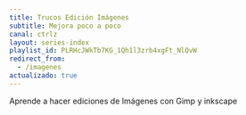 ```yaml
---
title: Trucos Edición Imágenes
subtitle: Mejora poco a poco
canal: ctrlz
layout: series-index
playlist_id: PLRHcJWkTb7KG_1Qh1l3zrb4xgFt_NlQvW
redirect_from:
  - /imagenes
actualizado: true
---
```


Aprende a  hacer ediciones de Imágenes con Gimp y inkscape
